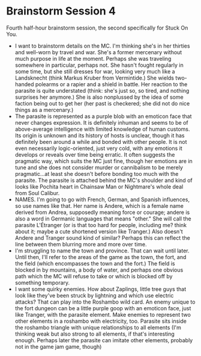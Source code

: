 # Brainstorm Session 4

Fourth half-hour brainstorm session, the second specifically for Stuck On You.

- I want to brainstorm details on the MC. I'm thinking she's in her thirties and well-worn by travel and war. She's a former mercenary without much purpose in life at the moment. Perhaps she was traveling somewhere in particular, perhaps not. She hasn't fought regularly in some time, but she still dresses for war, looking very much like a Landsknecht (think Markus Kruber from Vermintide.) She wields two-handed polearms or a rapier and a shield in battle. Her reaction to the parasite is quite understated (think: she's just so, so tired, and nothing surprises her anymore.) She is also nonplussed by the idea of some faction being out to get her (her past is checkered; she did not do nice things as a mercenary.)
- The parasite is represented as a purple blob with an emoticon face that never changes expression. It is definitely inhuman and seems to be of above-average intelligence with limited knowledge of human customs. Its origin is unknown and its history of hosts is unclear, though it has definitely been around a while and bonded with other people. It is not even necessarily logic-oriented, just very cold, with any emotions it develops or reveals over time being erratic. It often suggests the pragmatic way, which suits the MC just fine, though her emotions are in tune and she does not consider murder or cannibalism to be merely pragmatic...at least she doesn't before bonding too much with the parasite. The parasite is attached behind the MC's shoulder and kind of looks like Pochita heart in Chainsaw Man or Nightmare's whole deal from Soul Calibur.
- NAMES. I'm going to go with French, German, and Spanish influences, so use names like that. Her name is Andere, which is a female name derived from Andrea, supposedly meaning force or courage; andere is also a word in Germanic languages that means "other." She will call the parasite L'Étranger (or is that too hard for people, including me? think about it; maybe a cute shortened version like Tranger.) Also doesn't Andere and Tranger sound kind of similar? Perhaps this can reflect the line between them blurring more and more over time.
- I'm struggling to name the town and province. That can wait until later. Until then, I'll refer to the areas of the game as the town, the fort, and the field (which encompasses the town and the fort.) The field is blocked in by mountains, a body of water, and perhaps one obvious path which the MC will refuse to take or which is blocked off by something temporary.
- I want some quirky enemies. How about Zaplings, little tree guys that look like they've been struck by lightning and which use electric attacks? That can play into the Roshambo wild card. An enemy unique to the fort dungeon can be a little purple goop with an emoticon face, just like Tranger, with the parasite element. Make enemies to represent two other elements in a roshambo with electricity, too. Parasite sits inside the roshambo triangle with unique relationships to all elements (I'm thinking weak but also strong to all elements, if that's interesting enough. Perhaps later the parasite can imitate other elements, probably not in the game jam game, though)